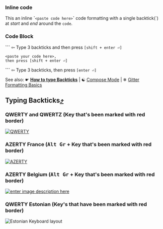 ### Inline code
This an inline **\`**`<paste code here>`**\`** code formatting with a single backtick(\`) at *start* and *end* around the `code`.

### Code Block
**\`\`\`** ⇦ Type 3 backticks and then press `[shift + enter ⏎]`
```text
<paste your code here>,
then press [shift + enter ⏎]
```
**\`\`\`** ⇦ Type 3 backticks, then press `[enter ⏎]`

See also: ☛ [**How to type Backticks**](https://github.com/FreeCodeCamp/FreeCodeCamp/wiki/code-formatting#typing-backticks) | ☯ [Compose Mode](https://gitter.zendesk.com/hc/en-us/articles/201302311-Compose-mode) | ❄ [Gitter Formatting Basics](https://gitter.zendesk.com/hc/en-us/articles/200176682-Markdown-basics)

## Typing Backticks[⤴](http://superuser.com/a/254077/122424)
### QWERTY and QWERTZ (Key that's been marked with red border)

[![QWERTY][2]][3]

### AZERTY France (<kbd>Alt Gr</kbd> + Key that's been marked with red border)

[![AZERTY][4]][5]

### AZERTY Belgium (<kbd>Alt Gr</kbd> + Key that's been marked with red border)

[![enter image description here][6]][7]

### QWERTY Estonian (Key's that have been marked with red border)

![Estonian Keyboard layout](http://i.imgur.com/Ugcflkk.png)


  [1]: http://en.wikipedia.org/wiki/Dead_key
  [2]: http://i.stack.imgur.com/TOn1U.png
  [3]: http://i.stack.imgur.com/TOn1U.png
  [4]: http://i.stack.imgur.com/BTBIE.png
  [5]: http://i.stack.imgur.com/BTBIE.png
  [6]: http://i.stack.imgur.com/9o9hM.png
  [7]: http://i.stack.imgur.com/9o9hM.png
